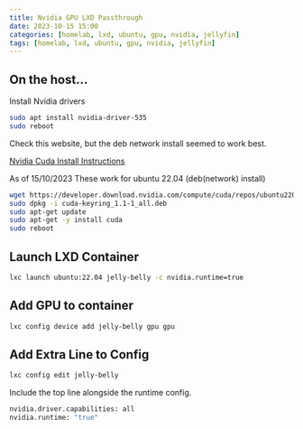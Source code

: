 ```yaml
---
title: Nvidia GPU LXD Passthrough
date: 2023-10-15 15:00
categories: [homelab, lxd, ubuntu, gpu, nvidia, jellyfin]
tags: [homelab, lxd, ubuntu, gpu, nvidia, jellyfin]
---
```


## On the host...

Install Nvidia drivers

```bash
sudo apt install nvidia-driver-535
sudo reboot
```

Check this website, but the deb network install seemed to work best.

[Nvidia Cuda Install Instructions](https://developer.nvidia.com/cuda-downloads)

As of 15/10/2023 These work for ubuntu 22.04 (deb(network) install)

```bash
wget https://developer.download.nvidia.com/compute/cuda/repos/ubuntu2204/x86_64/cuda-keyring_1.1-1_all.deb
sudo dpkg -i cuda-keyring_1.1-1_all.deb
sudo apt-get update
sudo apt-get -y install cuda
sudo reboot
```


## Launch LXD Container

```bash
lxc launch ubuntu:22.04 jelly-belly -c nvidia.runtime=true
```

## Add GPU to container

```bash
lxc config device add jelly-belly gpu gpu
```

## Add Extra Line to Config

```bash
lxc config edit jelly-belly
```

Include the top line alongside the runtime config.
```bash
nvidia.driver.capabilities: all
nvidia.runtime: "true"
```